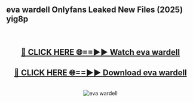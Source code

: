 <h2>eva wardell Onlyfans Leaked New Files (2025) yig8p</h2>
<br>
<div align="center">
<h2><a href="https://mediafiles.top/eva_wardell&ref=git" rel="nofollow">🔴 CLICK HERE 🌐==►► Watch eva wardell</a></h2>
<h2><a href="https://mediafiles.top/eva_wardell&ref=git" rel="nofollow">🔴 CLICK HERE 🌐==►► Download eva wardell</a></h2>
<br>
<a href="https://mediafiles.top/eva_wardell&ref=git" rel="nofollow" data-target="animated-image.originalLink"><img src="https://i.ibb.co.com/xMMVF88/686577567.gif" alt="eva wardell" style="max-width: 100%; display: inline-block;" data-target="animated-image.originalImage"></a>
</div>
<br>
<br>